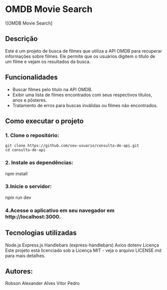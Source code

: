 # OMDB Movie Search

![OMDB Movie Search]

## Descrição

Este é um projeto de busca de filmes que utiliza a API OMDB para recuperar informações sobre filmes. Ele permite que os usuários digitem o título de um filme e vejam os resultados da busca.

## Funcionalidades

- Buscar filmes pelo título na API OMDB.
- Exibir uma lista de filmes encontrados com seus respectivos títulos, anos e pôsteres.
- Tratamento de erros para buscas inválidas ou filmes não encontrados.

## Como executar o projeto

### 1. Clone o repositório:

```
git clone https://github.com/seu-usuario/consulta-de-api.git
cd consulta-de-api
```
### 2. Instale as dependências:
npm install

### 3.Inicie o servidor:
npm run dev

### 4.Acesse o aplicativo em seu navegador em http://localhost:3000.

## Tecnologias utilizadas
Node.js
Express.js
Handlebars (express-handlebars)
Axios
dotenv
Licença
Este projeto está licenciado sob a Licença MIT - veja o arquivo LICENSE.md para mais detalhes.

## Autores:
Robson Alexander Alves
Vitor
Pedro


